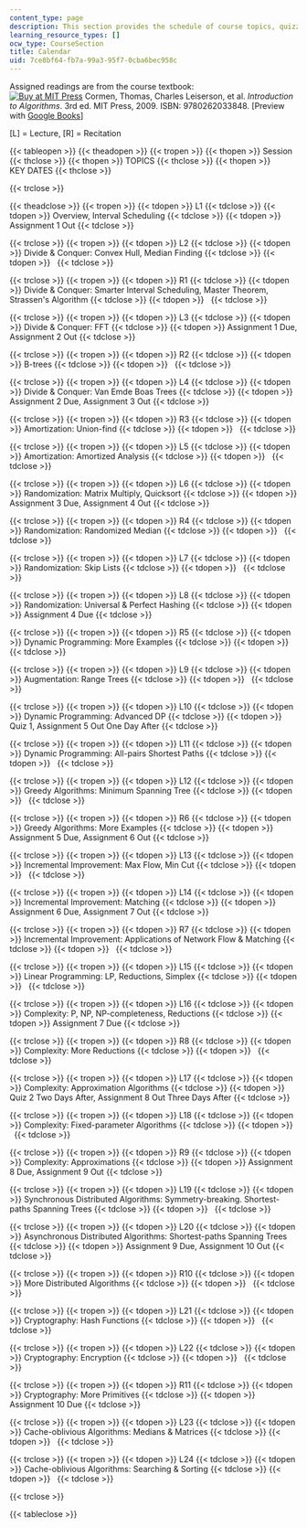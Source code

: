 ```yaml
---
content_type: page
description: This section provides the schedule of course topics, quizzes, and assignments.
learning_resource_types: []
ocw_type: CourseSection
title: Calendar
uid: 7ce8bf64-fb7a-99a3-95f7-0cba6bec958c
---
```


Assigned readings are from the course textbook:  
[![Buy at MIT Press](/images/mp_logo.gif)](https://mitpress.mit.edu/9780262033848) Cormen, Thomas, Charles Leiserson, et al. _Introduction to Algorithms_. 3rd ed. MIT Press, 2009. ISBN: 9780262033848. \[Preview with [Google Books](http://books.google.com/books?id=i-bUBQAAQBAJ&printsec=frontcover)\]

\[L\] = Lecture, \[R\] = Recitation

{{< tableopen >}}
{{< theadopen >}}
{{< tropen >}}
{{< thopen >}}
Session
{{< thclose >}}
{{< thopen >}}
TOPICS
{{< thclose >}}
{{< thopen >}}
KEY DATES
{{< thclose >}}

{{< trclose >}}

{{< theadclose >}}
{{< tropen >}}
{{< tdopen >}}
L1
{{< tdclose >}}
{{< tdopen >}}
Overview, Interval Scheduling
{{< tdclose >}}
{{< tdopen >}}
Assignment 1 Out
{{< tdclose >}}

{{< trclose >}}
{{< tropen >}}
{{< tdopen >}}
L2
{{< tdclose >}}
{{< tdopen >}}
Divide & Conquer: Convex Hull, Median Finding
{{< tdclose >}}
{{< tdopen >}}
 
{{< tdclose >}}

{{< trclose >}}
{{< tropen >}}
{{< tdopen >}}
R1
{{< tdclose >}}
{{< tdopen >}}
Divide & Conquer: Smarter Interval Scheduling, Master Theorem, Strassen's Algorithm
{{< tdclose >}}
{{< tdopen >}}
 
{{< tdclose >}}

{{< trclose >}}
{{< tropen >}}
{{< tdopen >}}
L3
{{< tdclose >}}
{{< tdopen >}}
Divide & Conquer: FFT
{{< tdclose >}}
{{< tdopen >}}
Assignment 1 Due, Assignment 2 Out
{{< tdclose >}}

{{< trclose >}}
{{< tropen >}}
{{< tdopen >}}
R2
{{< tdclose >}}
{{< tdopen >}}
B-trees
{{< tdclose >}}
{{< tdopen >}}
 
{{< tdclose >}}

{{< trclose >}}
{{< tropen >}}
{{< tdopen >}}
L4
{{< tdclose >}}
{{< tdopen >}}
Divide & Conquer: Van Emde Boas Trees
{{< tdclose >}}
{{< tdopen >}}
Assignment 2 Due, Assignment 3 Out
{{< tdclose >}}

{{< trclose >}}
{{< tropen >}}
{{< tdopen >}}
R3
{{< tdclose >}}
{{< tdopen >}}
Amortization: Union-find
{{< tdclose >}}
{{< tdopen >}}
 
{{< tdclose >}}

{{< trclose >}}
{{< tropen >}}
{{< tdopen >}}
L5
{{< tdclose >}}
{{< tdopen >}}
Amortization: Amortized Analysis
{{< tdclose >}}
{{< tdopen >}}
 
{{< tdclose >}}

{{< trclose >}}
{{< tropen >}}
{{< tdopen >}}
L6
{{< tdclose >}}
{{< tdopen >}}
Randomization: Matrix Multiply, Quicksort
{{< tdclose >}}
{{< tdopen >}}
Assignment 3 Due, Assignment 4 Out
{{< tdclose >}}

{{< trclose >}}
{{< tropen >}}
{{< tdopen >}}
R4
{{< tdclose >}}
{{< tdopen >}}
Randomization: Randomized Median
{{< tdclose >}}
{{< tdopen >}}
 
{{< tdclose >}}

{{< trclose >}}
{{< tropen >}}
{{< tdopen >}}
L7
{{< tdclose >}}
{{< tdopen >}}
Randomization: Skip Lists
{{< tdclose >}}
{{< tdopen >}}
 
{{< tdclose >}}

{{< trclose >}}
{{< tropen >}}
{{< tdopen >}}
L8
{{< tdclose >}}
{{< tdopen >}}
Randomization: Universal & Perfect Hashing
{{< tdclose >}}
{{< tdopen >}}
Assignment 4 Due
{{< tdclose >}}

{{< trclose >}}
{{< tropen >}}
{{< tdopen >}}
R5
{{< tdclose >}}
{{< tdopen >}}
Dynamic Programming: More Examples
{{< tdclose >}}
{{< tdopen >}}
 
{{< tdclose >}}

{{< trclose >}}
{{< tropen >}}
{{< tdopen >}}
L9
{{< tdclose >}}
{{< tdopen >}}
Augmentation: Range Trees
{{< tdclose >}}
{{< tdopen >}}
 
{{< tdclose >}}

{{< trclose >}}
{{< tropen >}}
{{< tdopen >}}
L10
{{< tdclose >}}
{{< tdopen >}}
Dynamic Programming: Advanced DP
{{< tdclose >}}
{{< tdopen >}}
Quiz 1, Assignment 5 Out One Day After
{{< tdclose >}}

{{< trclose >}}
{{< tropen >}}
{{< tdopen >}}
L11
{{< tdclose >}}
{{< tdopen >}}
Dynamic Programming: All-pairs Shortest Paths
{{< tdclose >}}
{{< tdopen >}}
 
{{< tdclose >}}

{{< trclose >}}
{{< tropen >}}
{{< tdopen >}}
L12
{{< tdclose >}}
{{< tdopen >}}
Greedy Algorithms: Minimum Spanning Tree
{{< tdclose >}}
{{< tdopen >}}
 
{{< tdclose >}}

{{< trclose >}}
{{< tropen >}}
{{< tdopen >}}
R6
{{< tdclose >}}
{{< tdopen >}}
Greedy Algorithms: More Examples
{{< tdclose >}}
{{< tdopen >}}
Assignment 5 Due, Assignment 6 Out
{{< tdclose >}}

{{< trclose >}}
{{< tropen >}}
{{< tdopen >}}
L13
{{< tdclose >}}
{{< tdopen >}}
Incremental Improvement: Max Flow, Min Cut
{{< tdclose >}}
{{< tdopen >}}
 
{{< tdclose >}}

{{< trclose >}}
{{< tropen >}}
{{< tdopen >}}
L14
{{< tdclose >}}
{{< tdopen >}}
Incremental Improvement: Matching
{{< tdclose >}}
{{< tdopen >}}
Assignment 6 Due, Assignment 7 Out
{{< tdclose >}}

{{< trclose >}}
{{< tropen >}}
{{< tdopen >}}
R7
{{< tdclose >}}
{{< tdopen >}}
Incremental Improvement: Applications of Network Flow & Matching
{{< tdclose >}}
{{< tdopen >}}
 
{{< tdclose >}}

{{< trclose >}}
{{< tropen >}}
{{< tdopen >}}
L15
{{< tdclose >}}
{{< tdopen >}}
Linear Programming: LP, Reductions, Simplex
{{< tdclose >}}
{{< tdopen >}}
 
{{< tdclose >}}

{{< trclose >}}
{{< tropen >}}
{{< tdopen >}}
L16
{{< tdclose >}}
{{< tdopen >}}
Complexity: P, NP, NP-completeness, Reductions
{{< tdclose >}}
{{< tdopen >}}
Assignment 7 Due
{{< tdclose >}}

{{< trclose >}}
{{< tropen >}}
{{< tdopen >}}
R8
{{< tdclose >}}
{{< tdopen >}}
Complexity: More Reductions
{{< tdclose >}}
{{< tdopen >}}
 
{{< tdclose >}}

{{< trclose >}}
{{< tropen >}}
{{< tdopen >}}
L17
{{< tdclose >}}
{{< tdopen >}}
Complexity: Approximation Algorithms
{{< tdclose >}}
{{< tdopen >}}
Quiz 2 Two Days After, Assignment 8 Out Three Days After
{{< tdclose >}}

{{< trclose >}}
{{< tropen >}}
{{< tdopen >}}
L18
{{< tdclose >}}
{{< tdopen >}}
Complexity: Fixed-parameter Algorithms
{{< tdclose >}}
{{< tdopen >}}
 
{{< tdclose >}}

{{< trclose >}}
{{< tropen >}}
{{< tdopen >}}
R9
{{< tdclose >}}
{{< tdopen >}}
Complexity: Approximations
{{< tdclose >}}
{{< tdopen >}}
Assignment 8 Due, Assignment 9 Out
{{< tdclose >}}

{{< trclose >}}
{{< tropen >}}
{{< tdopen >}}
L19
{{< tdclose >}}
{{< tdopen >}}
Synchronous Distributed Algorithms: Symmetry-breaking. Shortest-paths Spanning Trees
{{< tdclose >}}
{{< tdopen >}}
 
{{< tdclose >}}

{{< trclose >}}
{{< tropen >}}
{{< tdopen >}}
L20
{{< tdclose >}}
{{< tdopen >}}
Asynchronous Distributed Algorithms: Shortest-paths Spanning Trees
{{< tdclose >}}
{{< tdopen >}}
Assignment 9 Due, Assignment 10 Out
{{< tdclose >}}

{{< trclose >}}
{{< tropen >}}
{{< tdopen >}}
R10
{{< tdclose >}}
{{< tdopen >}}
More Distributed Algorithms
{{< tdclose >}}
{{< tdopen >}}
 
{{< tdclose >}}

{{< trclose >}}
{{< tropen >}}
{{< tdopen >}}
L21
{{< tdclose >}}
{{< tdopen >}}
Cryptography: Hash Functions
{{< tdclose >}}
{{< tdopen >}}
 
{{< tdclose >}}

{{< trclose >}}
{{< tropen >}}
{{< tdopen >}}
L22
{{< tdclose >}}
{{< tdopen >}}
Cryptography: Encryption
{{< tdclose >}}
{{< tdopen >}}
 
{{< tdclose >}}

{{< trclose >}}
{{< tropen >}}
{{< tdopen >}}
R11
{{< tdclose >}}
{{< tdopen >}}
Cryptography: More Primitives
{{< tdclose >}}
{{< tdopen >}}
Assignment 10 Due
{{< tdclose >}}

{{< trclose >}}
{{< tropen >}}
{{< tdopen >}}
L23
{{< tdclose >}}
{{< tdopen >}}
Cache-oblivious Algorithms: Medians & Matrices
{{< tdclose >}}
{{< tdopen >}}
 
{{< tdclose >}}

{{< trclose >}}
{{< tropen >}}
{{< tdopen >}}
L24
{{< tdclose >}}
{{< tdopen >}}
Cache-oblivious Algorithms: Searching & Sorting
{{< tdclose >}}
{{< tdopen >}}
 
{{< tdclose >}}

{{< trclose >}}

{{< tableclose >}}